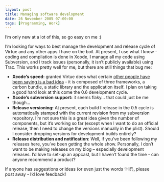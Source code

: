 ```yaml
---
layout: post
title: Managing software development
date: 26 November 2005 07:00:00
tags: [Programming, Work]
---
```


I’m only new at a lot of this, so go easy on me :)

I’m looking for ways to best manage the development and release cycle of Virtue and any other apps I have on the boil. At present, I use what I know - coding and compilation is done in Xcode, I manage all my code using Subversion, and I track issues (personally, it isn’t publicly available) using Trac. This works pretty well for me, but there are still things that bug me:

* **Xcode’s speed:** granted Virtue does what certain [other people have been saying is a bad idea][1] - it is composed of three frameworks, a carbon bundle, a static library and the application itself. I plan on taking a good hard look at this come the 0.6 development cycle.
* **Xcode’s subversion support:** it seems flaky… that could just be me though…
* **Release versioning:** At present, each build I release in the 0.5 cycle is automatically stamped with the current revision from my subversion repository. I’m not sure this is a great idea given the number of components, but it’s working so far (except when I want to do an official release, then I need to change the versions manually in the plist). Should I consider dropping versions for development builds entirely?
* **Release distribution and notification:** Well, if you’ve been following my releases here, you’ve been getting the whole show. Personally, I don’t want to be making releases on my blog – especially development releases. I’d love to set-up an appcast, but I haven’t found the time - can anyone recommend a product?

If anyone has suggestions or ideas (or even just the words ‘Hi!’), please post away - I’d love feedback!

 [1]: http://wilshipley.com/blog/2005/11/frameworks-are-teh-suck-err.html
